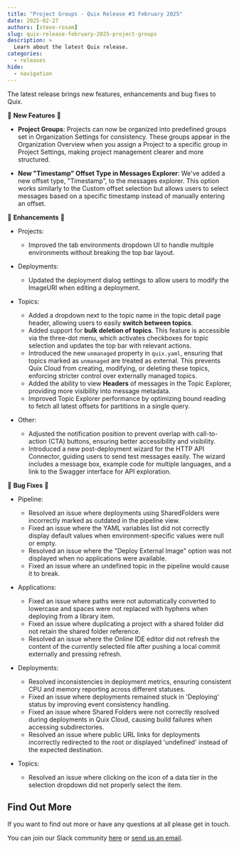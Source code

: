 ```yaml
---
title: "Project Groups - Quix Release #3 February 2025"
date: 2025-02-27
authors: [steve-rosam]
slug: quix-release-february-2025-project-groups
description: >
  Learn about the latest Quix release. 
categories:
  - releases
hide:
  - navigation  
---
```


The latest release brings new features, enhancements and bug fixes to Quix.

<!-- more -->

🌱 **New Features** 🌱

* **Project Groups**: Projects can now be organized into predefined groups set in Organization Settings for consistency. These groups appear in the Organization Overview when you assign a Project to a specific group in Project Settings, making project management clearer and more structured.

* **New "Timestamp" Offset Type in Messages Explorer**: We've added a new offset type, "Timestamp", to the messages explorer. This option works similarly to the Custom offset selection but allows users to select messages based on a specific timestamp instead of manually entering an offset.


💎 **Enhancements** 💎

- Projects:
    - Improved the tab environments dropdown UI to handle multiple environments without breaking the top bar layout.

- Deployments:
    - Updated the deployment dialog settings to allow users to modify the ImageURI when editing a deployment.

- Topics:
    - Added a dropdown next to the topic name in the topic detail page header, allowing users to easily **switch between topics**.
    - Added support for **bulk deletion of topics**. This feature is accessible via the three-dot menu, which activates checkboxes for topic selection and updates the top bar with relevant actions.
    - Introduced the new `unmanaged` property in `quix.yaml`, ensuring that topics marked as `unmanaged` are treated as external. This prevents Quix Cloud from creating, modifying, or deleting these topics, enforcing stricter control over externally managed topics.
    - Added the ability to view **Headers** of messages in the Topic Explorer, providing more visibility into message metadata.
    - Improved Topic Explorer performance by optimizing bound reading to fetch all latest offsets for partitions in a single query.

- Other:
    - Adjusted the notification position to prevent overlap with call-to-action (CTA) buttons, ensuring better accessibility and visibility.
    - Introduced a new post-deployment wizard for the HTTP API Connector, guiding users to send test messages easily. The wizard includes a message box, example code for multiple languages, and a link to the Swagger interface for API exploration.


🦠 **Bug Fixes** 🦠

- Pipeline:
    - Resolved an issue where deployments using SharedFolders were incorrectly marked as outdated in the pipeline view.
    - Fixed an issue where the YAML variables list did not correctly display default values when environment-specific values were null or empty.
    - Resolved an issue where the "Deploy External Image" option was not displayed when no applications were available.
    - Fixed an issue where an undefined topic in the pipeline would cause it to break.

- Applications:
    - Fixed an issue where paths were not automatically converted to lowercase and spaces were not replaced with hyphens when deploying from a library item.
    - Fixed an issue where duplicating a project with a shared folder did not retain the shared folder reference.
    - Resolved an issue where the Online IDE editor did not refresh the content of the currently selected file after pushing a local commit externally and pressing refresh.

- Deployments:
    - Resolved inconsistencies in deployment metrics, ensuring consistent CPU and memory reporting across different statuses.
    - Fixed an issue where deployments remained stuck in 'Deploying' status by improving event consistency handling.
    - Fixed an issue where Shared Folders were not correctly resolved during deployments in Quix Cloud, causing build failures when accessing subdirectories.
    - Resolved an issue where public URL links for deployments incorrectly redirected to the root or displayed 'undefined' instead of the expected destination.

- Topics:
    - Resolved an issue where clicking on the icon of a data tier in the selection dropdown did not properly select the item.

## Find Out More
If you want to find out more or have any questions at all please get in touch.

<div class="" markdown>
<span>You can join our Slack community <a href="https://quix.io/slack-invite?_ga=join-from-docs-release-blog">here</a> or <a href="mailto:support@quix.io">send us an email</a>.</span>
</div>

